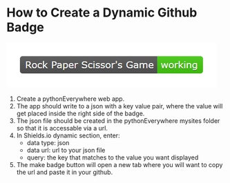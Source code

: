# How to Create a Dynamic Github Badge
![base](/images/badge.png)

<ol>
  <li> Create a pythonEverywhere web app. </li>
  <li> The app should write to a json with a key value pair, 
        where the value will get placed inside the right
        side of the badge. </li>
  <li> The json file should be created in the pythonEverywhere
        mysites folder so that it is accessable via a url. </li>
  <li> In Shields.io dynamic section, enter: 
    <ul>
      <li> data type: json </li>
      <li> data url: url to your json file </li>
      <li> query: the key that matches to the value you 
           want displayed </li>
   </ul>
  </li>
  <li> The make badge button will open a new tab where
       you will want to copy the url and paste it 
       in your github. </li>
</ol>
